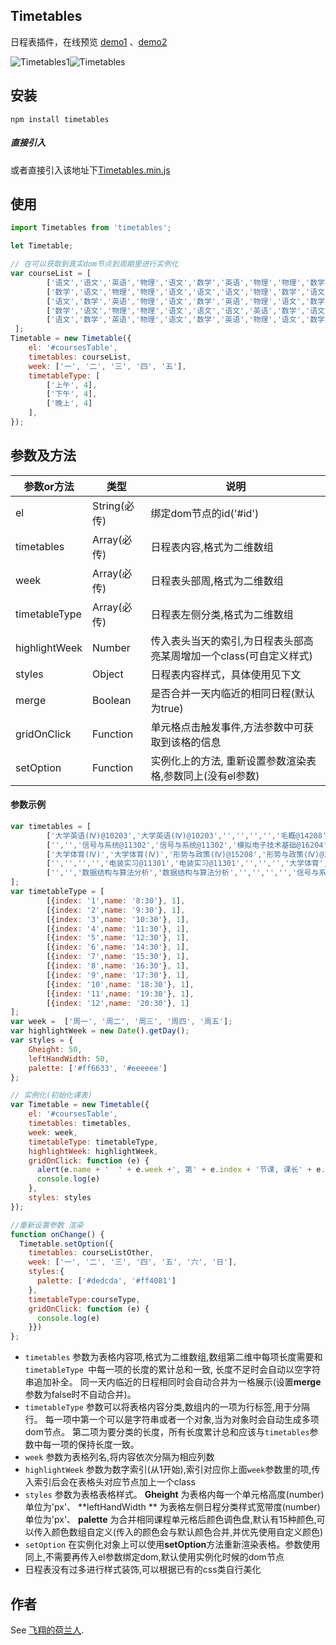 
## Timetables
日程表插件，在线预览 [demo1](http://preview.binlive.cn/Timetables/index.html "demo1") 、[demo2](http://preview.binlive.cn/Timetables/example.html "demo1")

![Timetables1](https://github.com/Hzy0913/hanlibrary/blob/master/Timetables1.png "Timetables1")![Timetables](https://github.com/Hzy0913/hanlibrary/blob/master/Timetables.png "Timetables")


## 安装

```
npm install timetables
```
##### 直接引入
或者直接引入该地址下[Timetables.min.js](https://github.com/Hzy0913/Timetable/tree/master/exampel/Timetables.min.js "Timetables.min.js")
## 使用

```js
import Timetables from 'timetables';

let Timetable;

// 在可以获取到真实dom节点到周期里进行实例化
var courseList = [
        ['语文','语文','英语','物理','语文','数学','英语','物理','物理','数学','英语','物理'],
        ['数学','语文','物理','物理','语文','语文','语文','物理','数学','语文','语文','体育'],
        ['语文','数学','英语','物理','语文','数学','英语','物理','语文','数学','英语','物理'],
        ['数学','语文','物理','物理','语文','语文','语文','英语','数学','语文','语文','体育'],
        ['语文','数学','英语','物理','语文','数学','英语','物理','语文','数学','英语','物理'],
 ];
Timetable = new Timetable({
    el: '#coursesTable',
    timetables: courseList,
    week: ['一', '二', '三', '四', '五'],
    timetableType: [
        ['上午', 4],
        ['下午', 4],
        ['晚上', 4]
    ],
});
```

## 参数及方法

| 参数or方法	  |  类型  | 说明   |
| ------------ | ------------ | ------------ |
| el  | String(必传)   | 绑定dom节点的id('#id')  |
| timetables  | Array(必传)   | 日程表内容,格式为二维数组  |
| week  | Array(必传)   | 日程表头部周,格式为二维数组  |
| timetableType  | Array(必传)   | 日程表左侧分类,格式为二维数组  |
| highlightWeek  | Number  | 传入表头当天的索引,为日程表头部高亮某周增加一个class(可自定义样式)  |
| styles  | Object   | 日程表内容样式，具体使用见下文  |
| merge  | Boolean   | 是否合并一天内临近的相同日程(默认为true)  |
| gridOnClick  | Function   | 单元格点击触发事件,方法参数中可获取到该格的信息 |
| setOption  | Function   | 实例化上的方法, 重新设置参数渲染表格,参数同上(没有el参数) |


#### 参数示例
```javascript
var timetables = [
        ['大学英语(Ⅳ)@10203','大学英语(Ⅳ)@10203','','','','','毛概@14208','毛概@14208','','','','选修'],
        ['','','信号与系统@11302','信号与系统@11302','模拟电子技术基础@16204','模拟电子技术基础@16204','','','','','',''],
        ['大学体育(Ⅳ)','大学体育(Ⅳ)','形势与政策(Ⅳ)@15208','形势与政策(Ⅳ)@15208','','','电路、信号与系统实验','电路、信号与系统实验','','','',''],
        ['','','','','电装实习@11301','电装实习@11301','','','','大学体育','大学体育',''],
        ['','','数据结构与算法分析','数据结构与算法分析','','','','','信号与系统','信号与系统','',''],
];
var timetableType = [
        [{index: '1',name: '8:30'}, 1],
        [{index: '2',name: '9:30'}, 1],
        [{index: '3',name: '10:30'}, 1],
        [{index: '4',name: '11:30'}, 1],
        [{index: '5',name: '12:30'}, 1],
        [{index: '6',name: '14:30'}, 1],
        [{index: '7',name: '15:30'}, 1],
        [{index: '8',name: '16:30'}, 1],
        [{index: '9',name: '17:30'}, 1],
        [{index: '10',name: '18:30'}, 1],
        [{index: '11',name: '19:30'}, 1],
        [{index: '12',name: '20:30'}, 1]
];
var week =  ['周一', '周二', '周三', '周四', '周五'];
var highlightWeek = new Date().getDay();
var styles = {
    Gheight: 50,
    leftHandWidth: 50,
    palette: ['#ff6633', '#eeeeee']
};

// 实例化(初始化课表)
var Timetable = new Timetable({
    el: '#coursesTable',
    timetables: timetables,
    week: week,
    timetableType: timetableType,
    highlightWeek: highlightWeek,
    gridOnClick: function (e) {
      alert(e.name + '  ' + e.week +', 第' + e.index + '节课, 课长' + e.length +'节')
      console.log(e)
    },
    styles: styles
});

//重新设置参数 渲染
function onChange() {
  Timetable.setOption({
    timetables: courseListOther,
    week: ['一', '二', '三', '四', '五', '六', '日'],
    styles:{
      palette: ['#dedcda', '#ff4081']
    },
    timetableType:courseType,
    gridOnClick: function (e) {
      console.log(e)
    }})
};
```
 - `timetables` 参数为表格内容项,格式为二维数组,数组第二维中每项长度需要和`timetableType `中每一项的长度的累计总和一致, 长度不足时会自动以空字符串追加补全。
 同一天内临近的日程相同时会自动合并为一格展示(设置**merge**参数为false时不自动合并)。
 - `timetableType` 参数可以将表格内容分类,数组内的一项为行标签,用于分隔行。
 每一项中第一个可以是字符串或者一个对象,当为对象时会自动生成多项dom节点。
 第二项为要分类的长度，所有长度累计总和应该与`timetables`参数中每一项的保持长度一致。
 - `week` 参数为表格列名,将内容依次分隔为相应列数
 - `highlightWeek` 参数为数字索引(从1开始),索引对应你上面`week`参数里的项,传入索引后会在表格头对应节点加上一个class
 - `styles` 参数为表格表格样式。
 **Gheight** 为表格内每一个单元格高度(number)单位为'px'、
 **leftHandWidth ** 为表格左侧日程分类样式宽带度(number)单位为'px'、
 **palette** 为合并相同课程单元格后颜色调色盘,默认有15种颜色,可以传入颜色数组自定义(传入的颜色会与默认颜色合并,并优先使用自定义颜色)
 - `setOption` 在实例化对象上可以使用**setOption**方法重新渲染表格。参数使用同上,不需要再传入el参数绑定dom,默认使用实例化时候的dom节点
 - 日程表没有过多进行样式装饰,可以根据已有的css类自行美化
## 作者

See [飞翔的荷兰人](https://github.com/Hzy0913 "飞翔的荷兰人").
